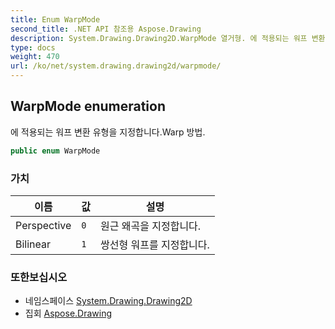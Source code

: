 ```yaml
---
title: Enum WarpMode
second_title: .NET API 참조용 Aspose.Drawing
description: System.Drawing.Drawing2D.WarpMode 열거형. 에 적용되는 워프 변환 유형을 지정합니다.Warp 방법.
type: docs
weight: 470
url: /ko/net/system.drawing.drawing2d/warpmode/
---
```

## WarpMode enumeration

에 적용되는 워프 변환 유형을 지정합니다.Warp 방법.

```csharp
public enum WarpMode
```

### 가치

| 이름 | 값 | 설명 |
| --- | --- | --- |
| Perspective | `0` | 원근 왜곡을 지정합니다. |
| Bilinear | `1` | 쌍선형 워프를 지정합니다. |

### 또한보십시오

* 네임스페이스 [System.Drawing.Drawing2D](../../system.drawing.drawing2d/)
* 집회 [Aspose.Drawing](../../)



